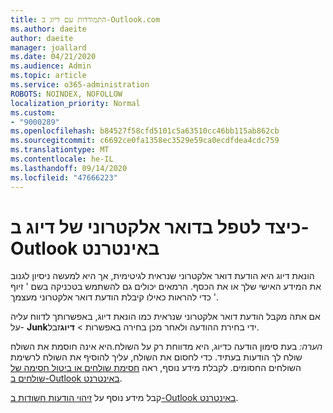 ```yaml
---
title: התמודדות עם דיוג ב-Outlook.com
ms.author: daeite
author: daeite
manager: joallard
ms.date: 04/21/2020
ms.audience: Admin
ms.topic: article
ms.service: o365-administration
ROBOTS: NOINDEX, NOFOLLOW
localization_priority: Normal
ms.custom:
- "9000289"
ms.openlocfilehash: b84527f58cfd5101c5a63510cc46bb115ab862cb
ms.sourcegitcommit: c6692ce0fa1358ec3529e59ca0ecdfdea4cdc759
ms.translationtype: MT
ms.contentlocale: he-IL
ms.lasthandoff: 09/14/2020
ms.locfileid: "47666223"
---
```

# <a name="how-to-deal-with-a-phishing-email-in-outlook-on-the-web"></a>כיצד לטפל בדואר אלקטרוני של דיוג ב-Outlook באינטרנט

הונאת דיוג היא הודעת דואר אלקטרוני שנראית לגיטימית, אך היא למעשה ניסיון לגנוב את המידע האישי שלך או את הכסף. הרמאים יכולים גם להשתמש בטכניקה בשם ' זיוף ' כדי להראות כאילו קיבלת הודעת דואר אלקטרוני מעצמך.

אם אתה מקבל הודעת דואר אלקטרוני שנראית כמו הונאת דיוג, באפשרותך לדווח עליה על- **Junk**ידי בחירת ההודעה ולאחר מכן בחירה באפשרות  >  **דיוג**זבל.

*הערה:* בעת סימון הודעה כדיוג, היא מדווחת רק על השולח.היא אינה חוסמת את השולח שולח לך הודעות בעתיד. כדי לחסום את השולח, עליך להוסיף את השולח לרשימת השולחים החסומים. לקבלת מידע נוסף, ראה [חסימת שולחים או ביטול חסימה של שולחים ב-Outlook באינטרנט](https://support.office.com/article/9bf812d4-6995-4d19-901a-76d6e26939b0).

קבל מידע נוסף על [זיהוי הודעות חשודות ב-Outlook באינטרנט](https://support.office.com/article/3d44102b-6ce3-4f7c-a359-b623bec82206).